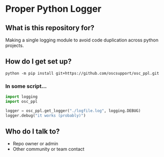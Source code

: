 # Proper Python Logger #

## What is this repository for? ###
Making a single logging module to avoid code duplication across python projects.

## How do I get set up? ###
`python -m pip install git+https://github.com/oscsupport/osc_ppl.git`                                 

### In some script...
```python
import logging
import osc_ppl

logger = osc_ppl.get_logger("./logfile.log", logging.DEBUG)
logger.debug("it works (probably)")
```


## Who do I talk to? ###
* Repo owner or admin
* Other community or team contact
